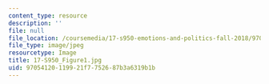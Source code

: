 ```yaml
---
content_type: resource
description: ''
file: null
file_location: /coursemedia/17-s950-emotions-and-politics-fall-2018/97054120119921f7752687b3a6319b1b_17-S950_Figure1.jpg
file_type: image/jpeg
resourcetype: Image
title: 17-S950_Figure1.jpg
uid: 97054120-1199-21f7-7526-87b3a6319b1b
---
```

